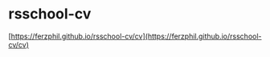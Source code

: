 # rsschool-cv
[https://ferzphil.github.io/rsschool-cv/cv](https://ferzphil.github.io/rsschool-cv/cv)